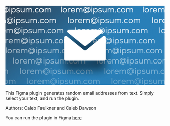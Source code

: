 <p align="center">
  <img src="banner.jpg" />
</p>

This Figma plugin generates random email addresses from text. Simply select your text, and run the plugin.

Authors: Caleb Faulkner and Caleb Dawson

You can run the plugin in Figma <a href="https://www.figma.com/community/plugin/1109344197084586587" target="blank">here</a>
